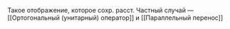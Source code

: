 Такое отображение, которое сохр. расст. Частный случай — [[Ортогональный (унитарный) оператор]] и [[Параллельный перенос]]